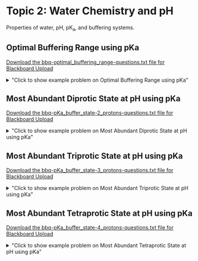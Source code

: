 # Topic 2: Water Chemistry and pH

Properties of water, pH, pK<sub>a</sub>, and buffering systems.

## Optimal Buffering Range using pKa

<a id='raw-url' href='bbq-optimal_buffering_range-questions.txt' download>Download the bbq-optimal_buffering_range-questions.txt file for Blackboard Upload</a>

<details>
  <summary>"Click to show example problem on Optimal Buffering Range using pKa"</summary>
  {% include "biochemistry/topic02/optimal_buffering_range.html" %}

<br/></details>
## Most Abundant Diprotic State at pH using pKa

<a id='raw-url' href='bbq-pKa_buffer_state-2_protons-questions.txt' download>Download the bbq-pKa_buffer_state-2_protons-questions.txt file for Blackboard Upload</a>

<details>
  <summary>"Click to show example problem on Most Abundant Diprotic State at pH using pKa"</summary>
  {% include "biochemistry/topic02/pKa_buffer_state-2_protons.html" %}

<br/></details>
## Most Abundant Triprotic State at pH using pKa

<a id='raw-url' href='bbq-pKa_buffer_state-3_protons-questions.txt' download>Download the bbq-pKa_buffer_state-3_protons-questions.txt file for Blackboard Upload</a>

<details>
  <summary>"Click to show example problem on Most Abundant Triprotic State at pH using pKa"</summary>
  {% include "biochemistry/topic02/pKa_buffer_state-3_protons.html" %}

<br/></details>
## Most Abundant Tetraprotic State at pH using pKa

<a id='raw-url' href='bbq-pKa_buffer_state-4_protons-questions.txt' download>Download the bbq-pKa_buffer_state-4_protons-questions.txt file for Blackboard Upload</a>

<details>
  <summary>"Click to show example problem on Most Abundant Tetraprotic State at pH using pKa"</summary>
  {% include "biochemistry/topic02/pKa_buffer_state-4_protons.html" %}

<br/></details>
